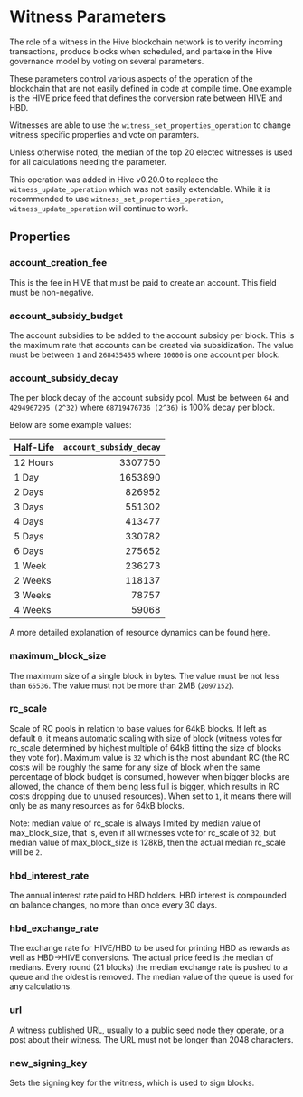 # Witness Parameters

The role of a witness in the Hive blockchain network is to verify incoming transactions, produce blocks when scheduled, and partake in the Hive governance model by voting on several parameters.

These parameters control various aspects of the operation of the blockchain that are not easily defined in code at compile time. One example is the HIVE price feed that defines the conversion rate between HIVE and HBD.

Witnesses are able to use the `witness_set_properties_operation` to change witness specific properties and vote on paramters.

Unless otherwise noted, the median of the top 20 elected witnesses is used for all calculations needing the parameter.

This operation was added in Hive v0.20.0 to replace the `witness_update_operation` which was not easily extendable. While it is recommended to use `witness_set_properties_operation`, `witness_update_operation` will continue to work.

## Properties

### account_creation_fee

This is the fee in HIVE that must be paid to create an account. This field must be non-negative.

### account_subsidy_budget

The account subsidies to be added to the account subsidy per block. This is the maximum rate that accounts can be created via subsidization.
The value must be between `1` and `268435455` where `10000` is one account per block.

### account_subsidy_decay

The per block decay of the account subsidy pool. Must be between `64` and `4294967295 (2^32)` where `68719476736 (2^36)` is 100% decay per block.

Below are some example values:

| Half-Life | `account_subsidy_decay` |
|:----------|------------------------:|
| 12 Hours | 3307750 |
| 1 Day | 1653890 |
| 2 Days | 826952 |
| 3 Days | 551302 |
| 4 Days | 413477 |
| 5 Days | 330782 |
| 6 Days | 275652 |
| 1 Week | 236273 |
| 2 Weeks | 118137 |
| 3 Weeks | 78757 |
| 4 Weeks | 59068 |

A more detailed explanation of resource dynamics can be found [here](./devs/2018-08-20-resource-notes.md).

### maximum_block_size

The maximum size of a single block in bytes. The value must be not less than `65536`. The value must not be more than 2MB (`2097152`).

### rc_scale

Scale of RC pools in relation to base values for 64kB blocks. If left as default `0`, it means automatic scaling with size of block (witness votes for rc_scale determined by highest multiple of 64kB fitting the size of blocks they vote for). Maximum value is `32` which is the most abundant RC (the RC costs will be roughly the same for any size of block when the same percentage of block budget is consumed, however when bigger blocks are allowed, the chance of them being less full is bigger, which results in RC costs dropping due to unused resources). When set to `1`, it means there will only be as many resources as for 64kB blocks.

Note: median value of rc_scale is always limited by median value of max_block_size, that is, even if all witnesses vote for rc_scale of `32`, but median value of max_block_size is 128kB, then the actual median rc_scale will be `2`.

### hbd_interest_rate

The annual interest rate paid to HBD holders. HBD interest is compounded on balance changes, no more than once every 30 days.

### hbd_exchange_rate

The exchange rate for HIVE/HBD to be used for printing HBD as rewards as well as HBD->HIVE conversions.
The actual price feed is the median of medians. Every round (21 blocks) the median exchange rate is pushed to a queue and the oldest is removed. The median value of the queue is used for any calculations.

### url

A witness published URL, usually to a public seed node they operate, or a post about their witness. The URL must not be longer than 2048 characters.

### new_signing_key

Sets the signing key for the witness, which is used to sign blocks.
